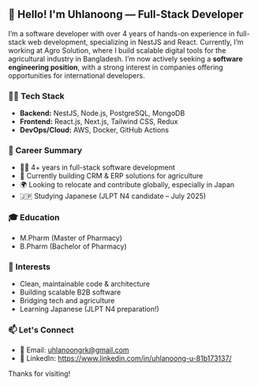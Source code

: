 ## 👋 Hello! I'm Uhlanoong — Full-Stack Developer

I’m a software developer with over 4 years of hands-on experience in full-stack web development, specializing in NestJS and React. Currently, I’m working at Agro Solution, where I build scalable digital tools for the agricultural industry in Bangladesh.
I’m now actively seeking a **software engineering position**, with a strong interest in companies offering opportunities for international developers.

### 🧑‍💻 Tech Stack
- **Backend:** NestJS, Node.js, PostgreSQL, MongoDB
- **Frontend:** React.js, Next.js, Tailwind CSS, Redux
- **DevOps/Cloud:** AWS, Docker, GitHub Actions

### 📄 Career Summary
- 👨‍💻 4+ years in full-stack software development
- 🌾 Currently building CRM & ERP solutions for agriculture
- 🌍 Looking to relocate and contribute globally, especially in Japan
- 🇯🇵 Studying Japanese (JLPT N4 candidate – July 2025)

### 🎓 Education
- M.Pharm (Master of Pharmacy)  
- B.Pharm (Bachelor of Pharmacy)

### 🚀 Interests
- Clean, maintainable code & architecture
- Building scalable B2B software
- Bridging tech and agriculture
- Learning Japanese (JLPT N4 preparation!)

### 📫 Let's Connect
- 📧 Email: uhlanoongrk@gmail.com
- 💼 LinkedIn: https://www.linkedin.com/in/uhlanoong-u-81b173137/

Thanks for visiting!

